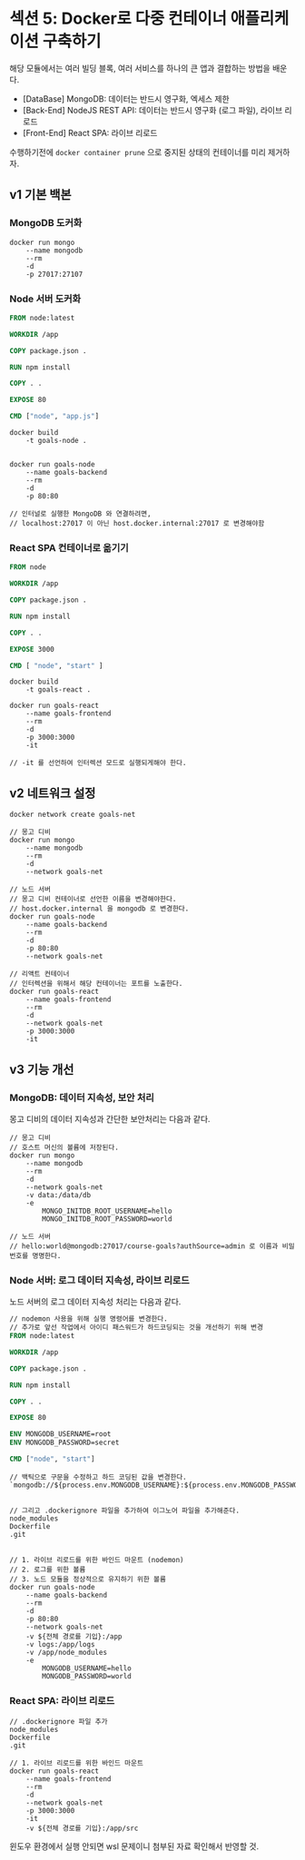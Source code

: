 # 섹션 5: Docker로 다중 컨테이너 애플리케이션 구축하기

해당 모듈에서는 여러 빌딩 블록, 여러 서비스를 하나의 큰 앱과 결합하는 방법을 배운다.

- [DataBase] MongoDB: 데이터는 반드시 영구화, 엑세스 제한
- [Back-End] NodeJS REST API: 데이터는 반드시 영구화 (로그 파일), 라이브 리로드
- [Front-End] React SPA: 라이브 리로드

수행하기전에 `docker container prune` 으로 중지된 상태의 컨테이너를 미리 제거하자.

## v1 기본 백본

### MongoDB 도커화

```text
docker run mongo
    --name mongodb
    --rm
    -d
    -p 27017:27107
```

### Node 서버 도커화

```Dockerfile
FROM node:latest

WORKDIR /app

COPY package.json .

RUN npm install

COPY . .

EXPOSE 80

CMD ["node", "app.js"]
```

```text
docker build
    -t goals-node .


docker run goals-node
    --name goals-backend
    --rm
    -d
    -p 80:80

// 인터널로 실행한 MongoDB 와 연결하려면,
// localhost:27017 이 아닌 host.docker.internal:27017 로 변경해야함
```

### React SPA 컨테이너로 옮기기

```Dockerfile
FROM node

WORKDIR /app

COPY package.json .

RUN npm install

COPY . .

EXPOSE 3000

CMD [ "node", "start" ]
```

```text
docker build
    -t goals-react .

docker run goals-react
    --name goals-frontend
    --rm
    -d
    -p 3000:3000
    -it

// -it 를 선언하여 인터렉션 모드로 실행되게해야 한다.
```

## v2 네트워크 설정

```text
docker network create goals-net

// 몽고 디비
docker run mongo
    --name mongodb
    --rm
    -d
    --network goals-net

// 노드 서버
// 몽고 디비 컨테이너로 선언한 이름을 변경해야한다.
// host.docker.internal 을 mongodb 로 변경한다.
docker run goals-node
    --name goals-backend
    --rm
    -d
    -p 80:80
    --network goals-net

// 리액트 컨테이너
// 인터렉션을 위해서 해당 컨테이너는 포트를 노출한다.
docker run goals-react
    --name goals-frontend
    --rm
    -d
    --network goals-net
    -p 3000:3000
    -it
```

## v3 기능 개선

### MongoDB: 데이터 지속성, 보안 처리

몽고 디비의 데이터 지속성과 간단한 보안처리는 다음과 같다.

```text
// 몽고 디비
// 호스트 머신의 볼륨에 저장된다.
docker run mongo
    --name mongodb
    --rm
    -d
    --network goals-net
    -v data:/data/db
    -e 
        MONGO_INITDB_ROOT_USERNAME=hello
        MONGO_INITDB_ROOT_PASSWORD=world

// 노드 서버
// hello:world@mongodb:27017/course-goals?authSource=admin 로 이름과 비밀번호를 명명한다.
```

### Node 서버: 로그 데이터 지속성, 라이브 리로드

노드 서버의 로그 데이터 지속성 처리는 다음과 같다.

```Dockerfile
// nodemon 사용을 위해 실행 명령어를 변경한다.
// 추가로 앞선 작업에서 아이디 패스워드가 하드코딩되는 것을 개선하기 위해 변경
FROM node:latest

WORKDIR /app

COPY package.json .

RUN npm install

COPY . .

EXPOSE 80

ENV MONGODB_USERNAME=root
ENV MONGODB_PASSWORD=secret

CMD ["node", "start"]
```

```text
// 백틱으로 구문을 수정하고 하드 코딩된 값을 변경한다.
`mongodb://${process.env.MONGODB_USERNAME}:${process.env.MONGODB_PASSWORD}@mongodb/`~~


// 그리고 .dockerignore 파일을 추가하여 이그노어 파일을 추가해준다.
node_modules
Dockerfile
.git


// 1. 라이브 리로드를 위한 바인드 마운트 (nodemon)
// 2. 로그를 위한 볼륨
// 3. 노드 모듈을 정상적으로 유지하기 위한 볼륨
docker run goals-node
    --name goals-backend
    --rm
    -d
    -p 80:80
    --network goals-net
    -v ${전체 경로를 기입}:/app
    -v logs:/app/logs
    -v /app/node_modules
    -e 
        MONGODB_USERNAME=hello
        MONGODB_PASSWORD=world
```

### React SPA: 라이브 리로드

```text
// .dockerignore 파일 추가
node_modules
Dockerfile
.git

// 1. 라이브 리로드를 위한 바인드 마운트
docker run goals-react
    --name goals-frontend
    --rm
    -d
    --network goals-net
    -p 3000:3000
    -it
    -v ${전체 경로를 기입}:/app/src
```

윈도우 환경에서 실행 안되면 wsl 문제이니 첨부된 자료 확인해서 반영할 것.
